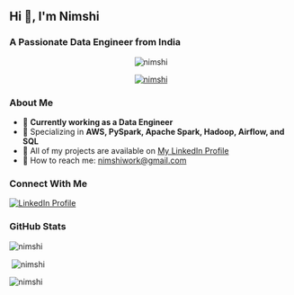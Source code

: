 ## Hi 👋, I'm Nimshi

### A Passionate Data Engineer from India

<p align="center">
  <img src="https://komarev.com/ghpvc/?username=nimshi&label=Profile%20views&color=0e75b6&style=flat" alt="nimshi" />
</p>

<p align="center">
  <a href="https://github.com/ryo-ma/github-profile-trophy">
    <img src="https://github-profile-trophy.vercel.app/?username=nimshi" alt="nimshi" />
  </a>
</p>

### About Me

- 🌟 **Currently working as a Data Engineer**
- 🔧 Specializing in **AWS, PySpark, Apache Spark, Hadoop, Airflow, and SQL**
- 🔖 All of my projects are available on [My LinkedIn Profile](https://www.linkedin.com/in/nimshi7/)
- 💌 How to reach me: [nimshiwork@gmail.com](mailto:nimshiwork@gmail.com)

### Connect With Me

<p align="left">
  <a href="https://www.linkedin.com/in/nimshi7/" target="_blank">
    <img align="center" src="https://img.shields.io/badge/LinkedIn-nimshi7-blue?logo=linkedin" alt="LinkedIn Profile" />
  </a>
</p>

### GitHub Stats

<p align="left">
  <img align="center" src="https://github-readme-stats.vercel.app/api/top-langs?username=nimshi&show_icons=true&locale=en&layout=compact" alt="nimshi" />
</p>

<p>&nbsp;<img align="center" src="https://github-readme-stats.vercel.app/api?username=nimshi&show_icons=true&locale=en" alt="nimshi" /></p>

<p><img align="center" src="https://github-readme-streak-stats.herokuapp.com/?user=nimshi&" alt="nimshi" /></p>
